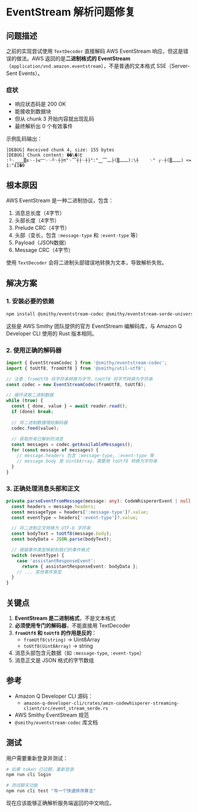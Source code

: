# EventStream 解析问题修复

## 问题描述

之前的实现尝试使用 `TextDecoder` 直接解码 AWS EventStream 响应，但这是错误的做法。AWS 返回的是**二进制格式的 EventStream**（`application/vnd.amazon.eventstream`），不是普通的文本格式 SSE（Server-Sent Events）。

### 症状

- 响应状态码是 200 OK
- 能接收到数据块
- 但从 chunk 3 开始内容就出现乱码
- 最终解析出 0 个有效事件

示例乱码输出：
```
[DEBUG] Received chunk 4, size: 155 bytes
[DEBUG] Chunk content: ��\�)Է
:└␊⎽⎽▒±␊-├≤⎻␊␊┴␊┼├π"␌⎺┼├␊┼├":"⎽⎺⎼├(▒⎼⎼):\┼    ␋° ┌␊┼(▒⎼⎼) <= 1:"£I�0
```

## 根本原因

AWS EventStream 是一种二进制协议，包含：
1. 消息总长度（4字节）
2. 头部长度（4字节）
3. Prelude CRC（4字节）
4. 头部（变长，包含 `:message-type` 和 `:event-type` 等）
5. Payload（JSON数据）
6. Message CRC（4字节）

使用 `TextDecoder` 会将二进制头部错误地转换为文本，导致解析失败。

## 解决方案

### 1. 安装必要的依赖

```bash
npm install @smithy/eventstream-codec @smithy/eventstream-serde-universal
```

这些是 AWS Smithy 团队提供的官方 EventStream 编解码库，与 Amazon Q Developer CLI 使用的 Rust 版本相同。

### 2. 使用正确的解码器

```typescript
import { EventStreamCodec } from '@smithy/eventstream-codec';
import { toUtf8, fromUtf8 } from '@smithy/util-utf8';

// 注意：fromUtf8 将字符串转换为字节，toUtf8 将字节转换为字符串
const codec = new EventStreamCodec(fromUtf8, toUtf8);

// 循环读取二进制数据
while (true) {
  const { done, value } = await reader.read();
  if (done) break;
  
  // 将二进制数据喂给解码器
  codec.feed(value);
  
  // 获取所有已解析的消息
  const messages = codec.getAvailableMessages();
  for (const message of messages) {
    // message.headers 包含 :message-type, :event-type 等
    // message.body 是 Uint8Array，需要用 toUtf8 转换为字符串
  }
}
```

### 3. 正确处理消息头部和正文

```typescript
private parseEventFromMessage(message: any): CodeWhispererEvent | null {
  const headers = message.headers;
  const messageType = headers[':message-type']?.value;
  const eventType = headers[':event-type']?.value;

  // 将二进制正文转换为 UTF-8 字符串
  const bodyText = toUtf8(message.body);
  const bodyData = JSON.parse(bodyText);

  // 根据事件类型映射到我们的事件格式
  switch (eventType) {
    case 'assistantResponseEvent':
      return { assistantResponseEvent: bodyData };
    // ... 其他事件类型
  }
}
```

## 关键点

1. **EventStream 是二进制格式**，不是文本格式
2. **必须使用专门的解码器**，不能直接用 TextDecoder
3. **`fromUtf8` 和 `toUtf8` 的作用是反的**：
   - `fromUtf8(string)` → Uint8Array
   - `toUtf8(Uint8Array)` → string
4. 消息头部包含元数据（如 `:message-type`, `:event-type`）
5. 消息正文是 JSON 格式的字节数组

## 参考

- Amazon Q Developer CLI 源码：
  - `amazon-q-developer-cli/crates/amzn-codewhisperer-streaming-client/src/event_stream_serde.rs`
- AWS Smithy EventStream 规范
- `@smithy/eventstream-codec` 库文档

## 测试

用户需要重新登录并测试：

```bash
# 如果 token 已过期，重新登录
npm run cli login

# 测试聊天功能
npm run cli test "写一个快速排序算法"
```

现在应该能够正确解析服务端返回的中文响应。
